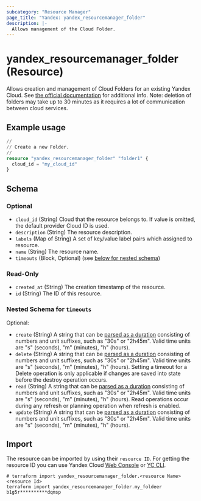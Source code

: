 ```yaml
---
subcategory: "Resource Manager"
page_title: "Yandex: yandex_resourcemanager_folder"
description: |-
  Allows management of the Cloud Folder.
---
```


# yandex_resourcemanager_folder (Resource)

Allows creation and management of Cloud Folders for an existing Yandex Cloud. See [the official documentation](https://yandex.cloud/docs/resource-manager/concepts/resources-hierarchy) for additional info. Note: deletion of folders may take up to 30 minutes as it requires a lot of communication between cloud services.

## Example usage

```terraform
//
// Create a new Folder.
//
resource "yandex_resourcemanager_folder" "folder1" {
  cloud_id = "my_cloud_id"
}
```

<!-- schema generated by tfplugindocs -->
## Schema

### Optional

- `cloud_id` (String) Cloud that the resource belongs to. If value is omitted, the default provider Cloud ID is used.
- `description` (String) The resource description.
- `labels` (Map of String) A set of key/value label pairs which assigned to resource.
- `name` (String) The resource name.
- `timeouts` (Block, Optional) (see [below for nested schema](#nestedblock--timeouts))

### Read-Only

- `created_at` (String) The creation timestamp of the resource.
- `id` (String) The ID of this resource.

<a id="nestedblock--timeouts"></a>
### Nested Schema for `timeouts`

Optional:

- `create` (String) A string that can be [parsed as a duration](https://pkg.go.dev/time#ParseDuration) consisting of numbers and unit suffixes, such as "30s" or "2h45m". Valid time units are "s" (seconds), "m" (minutes), "h" (hours).
- `delete` (String) A string that can be [parsed as a duration](https://pkg.go.dev/time#ParseDuration) consisting of numbers and unit suffixes, such as "30s" or "2h45m". Valid time units are "s" (seconds), "m" (minutes), "h" (hours). Setting a timeout for a Delete operation is only applicable if changes are saved into state before the destroy operation occurs.
- `read` (String) A string that can be [parsed as a duration](https://pkg.go.dev/time#ParseDuration) consisting of numbers and unit suffixes, such as "30s" or "2h45m". Valid time units are "s" (seconds), "m" (minutes), "h" (hours). Read operations occur during any refresh or planning operation when refresh is enabled.
- `update` (String) A string that can be [parsed as a duration](https://pkg.go.dev/time#ParseDuration) consisting of numbers and unit suffixes, such as "30s" or "2h45m". Valid time units are "s" (seconds), "m" (minutes), "h" (hours).

## Import

The resource can be imported by using their `resource ID`. For getting the resource ID you can use Yandex Cloud [Web Console](https://console.yandex.cloud) or [YC CLI](https://yandex.cloud/docs/cli/quickstart).

```shell
# terraform import yandex_resourcemanager_folder.<resource Name> <resource Id>
terraform import yandex_resourcemanager_folder.my_foldeer b1g5r**********dqmsp
```
